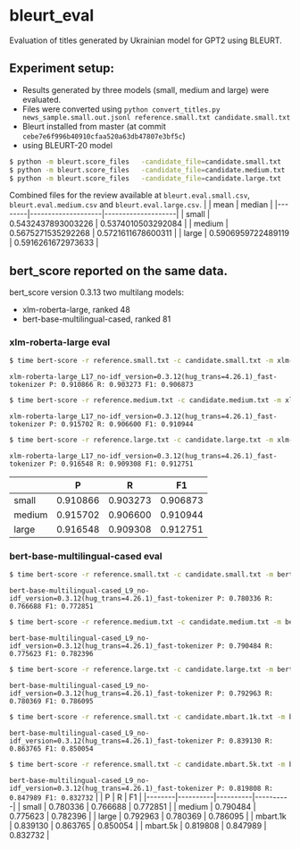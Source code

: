# bleurt_eval

Evaluation of titles generated by Ukrainian model for GPT2 using BLEURT.

## Experiment setup:
 - Results generated by three models (small, medium and large) were evaluated.
 - Files were converted using `python convert_titles.py news_sample.small.out.jsonl reference.small.txt candidate.small.txt`
 - Bleurt installed from master (at commit `cebe7e6f996b40910cfaa520a63db47807e3bf5c`)
 - using BLEURT-20 model
```bash
$ python -m bleurt.score_files   -candidate_file=candidate.small.txt   -reference_file=reference.small.txt  -bleurt_checkpoint=bleurt/BLEURT-20 -scores_file=scores.small.txt
$ python -m bleurt.score_files   -candidate_file=candidate.medium.txt   -reference_file=reference.medium.txt  -bleurt_checkpoint=bleurt/BLEURT-20 -scores_file=scores.medium.txt
$ python -m bleurt.score_files   -candidate_file=candidate.large.txt   -reference_file=reference.large.txt  -bleurt_checkpoint=bleurt/BLEURT-20 -scores_file=scores.large.txt
```

Combined files for the review available at `bleurt.eval.small.csv`, `bleurt.eval.medium.csv` and `bleurt.eval.large.csv`.
|        | mean               | median             |
|--------|--------------------|--------------------|
| small  | 0.5432437893003226 | 0.5374010503292084 |
| medium | 0.5675271535292268 | 0.5721611678600311 |
| large  | 0.5906959722489119 | 0.5916261672973633 |
 
## bert_score reported on the same data.
bert_score version 0.3.13
two multilang models:
 - xlm-roberta-large, ranked 48
 - bert-base-multilingual-cased, ranked 81
 
 
 ### xlm-roberta-large eval
 ```bash
$ time bert-score -r reference.small.txt -c candidate.small.txt -m xlm-roberta-large
```

`xlm-roberta-large_L17_no-idf_version=0.3.12(hug_trans=4.26.1)_fast-tokenizer P: 0.910866 R: 0.903273 F1: 0.906873`

 
```bash
$ time bert-score -r reference.medium.txt -c candidate.medium.txt -m xlm-roberta-large
```
`xlm-roberta-large_L17_no-idf_version=0.3.12(hug_trans=4.26.1)_fast-tokenizer P: 0.915702 R: 0.906600 F1: 0.910944`

 ```bash
 $ time bert-score -r reference.large.txt -c candidate.large.txt -m xlm-roberta-large
 ```
 
`xlm-roberta-large_L17_no-idf_version=0.3.12(hug_trans=4.26.1)_fast-tokenizer P: 0.916548 R: 0.909308 F1: 0.912751`




|        | P        | R        | F1       |
|--------|----------|----------|----------|
| small  | 0.910866 | 0.903273 | 0.906873 |
| medium | 0.915702 | 0.906600 | 0.910944 |
| large  | 0.916548 | 0.909308 | 0.912751 |


### bert-base-multilingual-cased eval

```bash
$ time bert-score -r reference.small.txt -c candidate.small.txt -m bert-base-multilingual-cased
```
`bert-base-multilingual-cased_L9_no-idf_version=0.3.12(hug_trans=4.26.1)_fast-tokenizer P: 0.780336 R: 0.766688 F1: 0.772851`

```bash
$ time bert-score -r reference.medium.txt -c candidate.medium.txt -m bert-base-multilingual-cased
```
`bert-base-multilingual-cased_L9_no-idf_version=0.3.12(hug_trans=4.26.1)_fast-tokenizer P: 0.790484 R: 0.775623 F1: 0.782396`


 ```bash
 $ time bert-score -r reference.large.txt -c candidate.large.txt -m bert-base-multilingual-cased
 ```
 
`bert-base-multilingual-cased_L9_no-idf_version=0.3.12(hug_trans=4.26.1)_fast-tokenizer P: 0.792963 R: 0.780369 F1: 0.786095`

```bash
$ time bert-score -r reference.small.txt -c candidate.mbart.1k.txt -m bert-base-multilingual-cased
```

`bert-base-multilingual-cased_L9_no-idf_version=0.3.12(hug_trans=4.26.1)_fast-tokenizer P: 0.839130 R: 0.863765 F1: 0.850054`

```bash
$ time bert-score -r reference.small.txt -c candidate.mbart.5k.txt -m bert-base-multilingual-cased
```
`bert-base-multilingual-cased_L9_no-idf_version=0.3.12(hug_trans=4.26.1)_fast-tokenizer P: 0.819808 R: 0.847989 F1: 0.832732`
|        | P        | R        | F1       |
|--------|----------|----------|----------|
| small  | 0.780336 | 0.766688 | 0.772851 |
| medium | 0.790484 | 0.775623 | 0.782396 |
| large  | 0.792963 | 0.780369 | 0.786095 |
| mbart.1k  | 0.839130 | 0.863765 | 0.850054 |
| mbart.5k  | 0.819808 | 0.847989 | 0.832732 |
